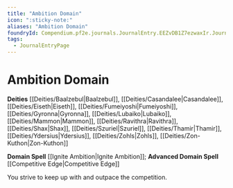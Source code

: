 ```yaml
---
title: "Ambition Domain"
icon: ":sticky-note:"
aliases: "Ambition Domain"
foundryId: Compendium.pf2e.journals.JournalEntry.EEZvDB1Z7ezwaxIr.JournalEntryPage.yaMJsfYZmWJLqbFE
tags:
  - JournalEntryPage
---
```


# Ambition Domain
**Deities** [[Deities/Baalzebul|Baalzebul]], [[Deities/Casandalee|Casandalee]], [[Deities/Eiseth|Eiseth]], [[Deities/Fumeiyoshi|Fumeiyoshi]], [[Deities/Gyronna|Gyronna]], [[Deities/Lubaiko|Lubaiko]], [[Deities/Mammon|Mammon]], [[Deities/Ravithra|Ravithra]], [[Deities/Shax|Shax]], [[Deities/Szuriel|Szuriel]], [[Deities/Thamir|Thamir]], [[Deities/Ydersius|Ydersius]], [[Deities/Zohls|Zohls]], [[Deities/Zon-Kuthon|Zon-Kuthon]]

**Domain Spell** [[Ignite Ambition|Ignite Ambition]]; **Advanced Domain Spell** [[Competitive Edge|Competitive Edge]]

You strive to keep up with and outpace the competition.